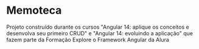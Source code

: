 # Memoteca

Projeto construído durante os cursos "Angular 14: aplique os conceitos e desenvolva seu primeiro CRUD" e "Angular 14: evoluindo a aplicação" que fazem parte da Formação Explore o Framework Angular da Alura
